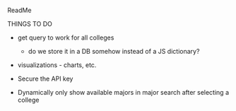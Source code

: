 ReadMe

THINGS TO DO

- get query to work for all colleges
    - do we store it in a DB somehow instead of a JS dictionary?

- visualizations - charts, etc.
- Secure the API key
- Dynamically only show available majors in major search after
    selecting a college